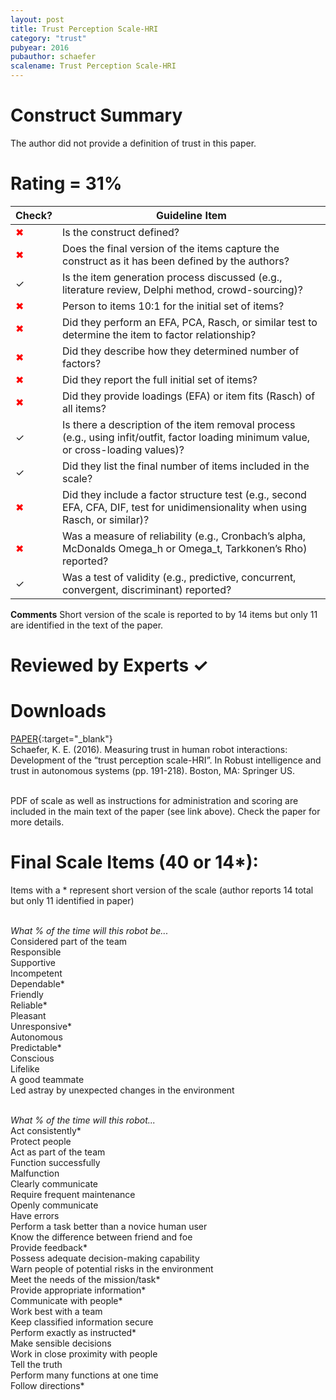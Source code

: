 ```yaml
---
layout: post
title: Trust Perception Scale-HRI
category: "trust"
pubyear: 2016
pubauthor: schaefer
scalename: Trust Perception Scale-HRI
---
```



# Construct Summary

The author did not provide a definition of trust in this paper.

# Rating = 31%

<table>
  <thead>
    <tr>
      <th>Check?</th>
      <th>Guideline Item</th>
    </tr>
  </thead>
  <tbody>
    <tr>
      <td style="color: red;">&#10006;</td>
      <td>Is the construct defined?</td>
    </tr>
    <tr>
      <td style="color: red;">&#10006;</td>
      <td>Does the final version of the items capture the construct as it has been defined by the authors?</td>
    </tr>
    <tr>
      <td>&#10003;</td>
      <td>Is the item generation process discussed (e.g., literature review, Delphi method, crowd-sourcing)?</td>
    </tr>
    <tr>
      <td style="color: red;">&#10006;</td>
      <td>Person to items 10:1 for the initial set of items?</td>
    </tr>
    <tr>
      <td style="color: red;">&#10006;</td>
      <td>Did they perform an EFA, PCA, Rasch, or similar test to determine the item to factor relationship?</td>
    </tr>
    <tr>
      <td style="color: red;">&#10006;</td>
      <td>Did they describe how they determined number of factors?</td>
    </tr>
    <tr>
      <td style="color: red;">&#10006;</td>
      <td>Did they report the full initial set of items?</td>
    </tr>
    <tr>
      <td style="color: red;">&#10006;</td>
      <td>Did they provide loadings (EFA) or item fits (Rasch) of all items?</td>
    </tr>
    <tr>
      <td>&#10003;</td>
      <td>Is there a description of the item removal process (e.g., using infit/outfit, factor loading minimum value, or cross-loading values)?</td>
    </tr>
    <tr>
      <td>&#10003;</td>
      <td>Did they list the final number of items included in the scale?</td>
    </tr>
    <tr>
      <td style="color: red;">&#10006;</td>
      <td>Did they include a factor structure test (e.g., second EFA, CFA, DIF, test for unidimensionality when using Rasch, or similar)?</td>
    </tr>
    <tr>
      <td style="color: red;">&#10006;</td>
      <td>Was a measure of reliability (e.g., Cronbach’s alpha, McDonalds Omega_h or Omega_t, Tarkkonen’s Rho) reported?</td>
    </tr>
    <tr>
      <td>&#10003;</td>
      <td>Was a test of validity (e.g., predictive, concurrent, convergent, discriminant) reported?</td>
    </tr>
  </tbody>
</table>

**Comments**
Short version of the scale is reported to by 14 items but only 11 are identified in the text of the paper. 

# Reviewed by Experts &#10003;


# Downloads
[PAPER](https://link.springer.com/chapter/10.1007/978-1-4899-7668-0_10){:target="_blank"}
<br>Schaefer, K. E. (2016). Measuring trust in human robot interactions: Development of the “trust perception scale-HRI”. In Robust intelligence and trust in autonomous systems (pp. 191-218). Boston, MA: Springer US.

<br>PDF of scale as well as instructions for administration and scoring are included in the main text of the paper (see link above). Check the paper for more details.

# Final Scale Items (40 or 14*):

Items with a * represent short version of the scale (author reports 14 total but only 11 identified in paper)

<br>*What % of the time will this robot be...* 
<br>Considered part of the team
<br>Responsible
<br>Supportive
<br>Incompetent
<br>Dependable*
<br>Friendly
<br>Reliable*
<br>Pleasant
<br>Unresponsive*
<br>Autonomous
<br>Predictable*
<br>Conscious
<br>Lifelike
<br>A good teammate
<br>Led astray by unexpected changes in the environment

<br>*What % of the time will this robot...*
<br>Act consistently*
<br>Protect people
<br>Act as part of the team
<br>Function successfully
<br>Malfunction
<br>Clearly communicate
<br>Require frequent maintenance
<br>Openly communicate
<br>Have errors
<br>Perform a task better than a novice human user
<br>Know the difference between friend and foe
<br>Provide feedback*
<br>Possess adequate decision-making capability
<br>Warn people of potential risks in the environment
<br>Meet the needs of the mission/task*
<br>Provide appropriate information*
<br>Communicate with people*
<br>Work best with a team
<br>Keep classified information secure
<br>Perform exactly as instructed*
<br>Make sensible decisions
<br>Work in close proximity with people
<br>Tell the truth
<br>Perform many functions at one time
<br>Follow directions*